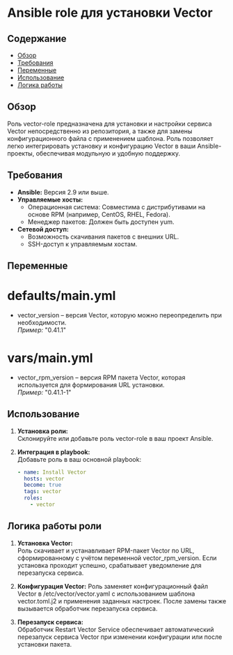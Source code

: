 # Ansible role для установки Vector

## Содержание
- [Обзор](#обзор)
- [Требования](#требования)
- [Переменные](#переменные)
- [Использование](#использование)
- [Логика работы](#логика-работы-роли)

## Обзор
Роль vector-role предназначена для установки и настройки сервиса Vector непосредственно из репозитория, а также для замены конфигурационного файла с применением шаблона. Роль позволяет легко интегрировать установку и конфигурацию Vector в ваши Ansible-проекты, обеспечивая модульную и удобную поддержку.

## Требования

- **Ansible:** Версия 2.9 или выше.
- **Управляемые хосты:**
  - Операционная система: Совместима с дистрибутивами на основе RPM (например, CentOS, RHEL, Fedora).
  - Менеджер пакетов: Должен быть доступен yum.
- **Сетевой доступ:**
  - Возможность скачивания пакетов с внешних URL.
  - SSH-доступ к управляемым хостам.

## Переменные

# defaults/main.yml

- vector_version – версия Vector, которую можно переопределить при необходимости.  
  *Пример:* "0.41.1"

# vars/main.yml

- vector_rpm_version – версия RPM пакета Vector, которая используется для формирования URL установки.  
  *Пример:* "0.41.1-1"

## Использование

1. **Установка роли:**  
   Склонируйте или добавьте роль vector-role в ваш проект Ansible.

2. **Интеграция в playbook:**  
    Добавьте роль в ваш основной playbook:
    ```yml
    - name: Install Vector
      hosts: vector
      become: true
      tags: vector
      roles:
        - vector
    ```

## Логика работы роли

1. **Установка Vector:**  
    Роль скачивает и устанавливает RPM-пакет Vector по URL, сформированному с учётом переменной vector_rpm_version. Если установка проходит успешно, срабатывает уведомление для перезапуска сервиса.

2. **Конфигурация Vector:**
    Роль заменяет конфигурационный файл Vector в /etc/vector/vector.yaml с использованием шаблона vector.toml.j2 и применения заданных настроек. После замены также вызывается обработчик перезапуска сервиса.

3. **Перезапуск сервиса:**  
    Обработчик Restart Vector Service обеспечивает автоматический перезапуск сервиса Vector при изменении конфигурации или после установки пакета.
